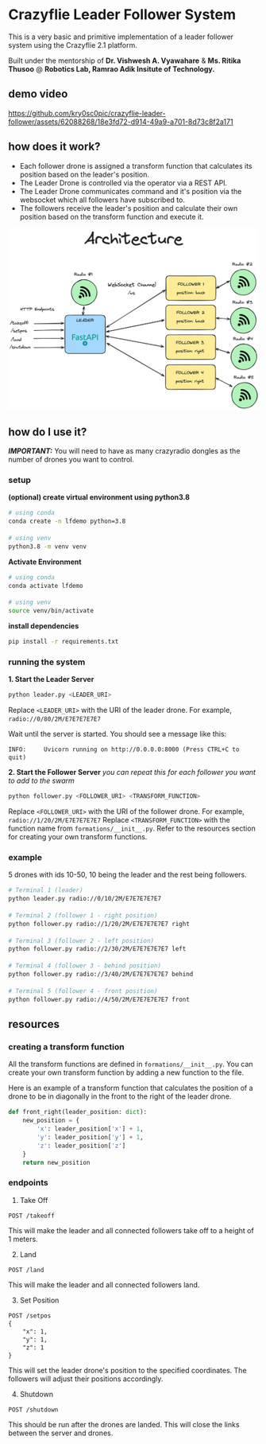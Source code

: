 # Crazyflie Leader Follower System
This is a very basic and primitive implementation of a leader follower system using the Crazyflie 2.1 platform. 

Built under the mentorship of **Dr. Vishwesh A. Vyawahare** &  **Ms. Ritika Thusoo**  @ **Robotics Lab, Ramrao Adik Insitute of Technology.**

## demo video
https://github.com/kry0sc0pic/crazyflie-leader-follower/assets/62088268/18e3fd72-d914-49a9-a701-8d73c8f2a171



## how does it work?
- Each follower drone is assigned a transform function that calculates its position based on the leader's position.
- The Leader Drone is controlled via the operator via a REST API.
- The Leader Drone communicates command and it's position via the websocket which all followers have subscribed to.
- The followers receive the leader's position and calculate their own position based on the transform function and execute it.

![Architecture](docs/architecture.png)


## how do I use it?
***IMPORTANT:*** You will need to have as many crazyradio dongles as the number of drones you want to control.

### setup 
**(optional) create virtual environment using python3.8**
```bash
# using conda
conda create -n lfdemo python=3.8

# using venv
python3.8 -m venv venv

```

**Activate Environment**
```bash
# using conda
conda activate lfdemo

# using venv
source venv/bin/activate
```

**install dependencies**
```bash
pip install -r requirements.txt
```

### running the system

**1. Start the Leader Server**
```bash
python leader.py <LEADER_URI>
```

Replace `<LEADER_URI>` with the URI of the leader drone. For example, `radio://0/80/2M/E7E7E7E7E7`

Wait until the server is started. You should see a message like this:
```
INFO:     Uvicorn running on http://0.0.0.0:8000 (Press CTRL+C to quit)
```

**2. Start the Follower Server**
_you can repeat this for each follower you want to add to the swarm_
```bash
python follower.py <FOLLOWER_URI> <TRANSFORM_FUNCTION>
```

Replace `<FOLLOWER_URI>` with the URI of the follower drone. For example, `radio://1/20/2M/E7E7E7E7E7`
Replace `<TRANSFORM_FUNCTION>` with the function name from `formations/__init__.py`. Refer to the resources section for creating your own transform functions.

### example
5 drones with ids 10-50, 10 being the leader and the rest being followers. 
```bash
# Terminal 1 (leader)
python leader.py radio://0/10/2M/E7E7E7E7E7

# Terminal 2 (follower 1 - right position)
python follower.py radio://1/20/2M/E7E7E7E7E7 right

# Terminal 3 (follower 2 - left position)
python follower.py radio://2/30/2M/E7E7E7E7E7 left

# Terminal 4 (follower 3 - behind position)
python follower.py radio://3/40/2M/E7E7E7E7E7 behind

# Terminal 5 (follower 4 - front position)
python follower.py radio://4/50/2M/E7E7E7E7E7 front
```

## resources
### creating a transform function
All the transform functions are defined in `formations/__init__.py`. You can create your own transform function by adding a new function to the file.

Here is an example of a transform function that calculates the position of a drone to be in diagonally in the front to the right of the leader drone.
```python
def front_right(leader_position: dict):
    new_position = {
        'x': leader_position['x'] + 1,
        'y': leader_position['y'] + 1,
        'z': leader_position['z']
    }
    return new_position
``` 

### endpoints
1. Take Off
```
POST /takeoff
```
This will make the leader and all connected followers take off to a height of 1 meters.

2. Land
```
POST /land
```
This will make the leader and all connected followers land.

3. Set Position
```
POST /setpos
{
    "x": 1,
    "y": 1,
    "z": 1
}
```
This will set the leader drone's position to the specified coordinates. The followers will adjust their positions accordingly.

4. Shutdown
```
POST /shutdown
```
This should be run after the drones are landed. This will close the links between the server and drones.